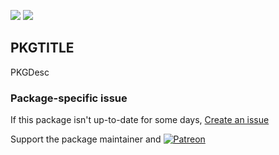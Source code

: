 [![](https://img.shields.io/chocolatey/v/lando?color=green&label=lando)](https://chocolatey.org/packages/lando) [![](https://img.shields.io/chocolatey/dt/lando)](https://chocolatey.org/packages/lando)

## PKGTITLE

PKGDesc

### Package-specific issue
If this package isn't up-to-date for some days, [Create an issue](https://github.com/tunisiano187/Chocolatey-packages/issues/new/choose)

Support the package maintainer and [![Patreon](https://cdn.jsdelivr.net/gh/tunisiano187/Chocolatey-packages@d15c4e19c709e7148588d4523ffc6dd3cd3c7e5e/icons/patreon.png)](https://www.patreon.com/tunisiano)

